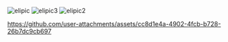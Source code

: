 ![elipic](https://github.com/user-attachments/assets/0f45a3a7-bf0c-4c61-9dab-bc07d3f3283f)
![elipic3](https://github.com/user-attachments/assets/d3cfa54b-bd99-45b9-889c-c7a36228b324)
![elipic2](https://github.com/user-attachments/assets/81d237ac-9336-41d1-8fee-ac84ca190b30)

https://github.com/user-attachments/assets/cc8d1e4a-4902-4fcb-b728-26b7dc9cb697

